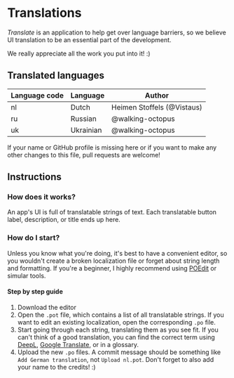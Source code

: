 # Translations
*Translate* is an application to help get over language barriers, so we believe UI translation to be an essential part of the development.

We really appreciate all the work you put into it! :)

## Translated languages
| Language code | Language  | Author                     |
|---------------|-----------|----------------------------|
| nl            | Dutch     | Heimen Stoffels (@Vistaus) |
| ru            | Russian   | @walking-octopus           |
| uk            | Ukrainian | @walking-octopus           |

If your name or GitHub profile is missing here or if you want to make any other changes to this file, pull requests are welcome!

## Instructions

### How does it works?
An app's UI is full of translatable strings of text. Each translatable button label, description, or title ends up here.

### How do I start?
Unless you know what you're doing, it's best to have a convenient editor, so you wouldn't create a broken localization file or forget about string length and formatting.
If you're a beginner, I highly recommend using [POEdit](https://github.com/vslavik/poedit) or simular tools.

#### Step by step guide
1. Download the editor
2. Open the `.pot` file, which contains a list of all translatable strings. If you want to edit an existing localization, open the corresponding `.po` file.
3. Start going through each string, translating them as you see fit. If you can't think of a good translation, you can find the correct term using [DeepL](https://www.deepl.com), [Google Translate](https://lingva.ml/), or in a glossary.
4. Upload the new `.po` files. A commit message should be something like `Add German translation`, not `Upload nl.pot`. Don't forget to also add your name to the credits! :)
